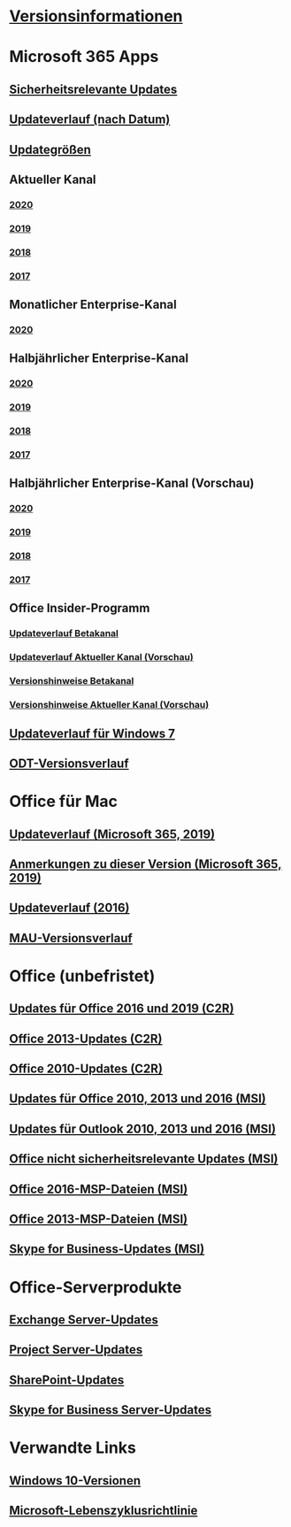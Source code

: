 # [Versionsinformationen](release-notes-microsoft365-apps.md)
# Microsoft 365 Apps
## [Sicherheitsrelevante Updates](microsoft365-apps-security-updates.md)
## [Updateverlauf (nach Datum)](update-history-microsoft365-apps-by-date.md)
## [Updategrößen](download-sizes-microsoft365-apps-updates.md)

## Aktueller Kanal
### [2020](current-channel.md)
### [2019](monthly-channel-2019.md)
### [2018](monthly-channel-2018.md)
### [2017](monthly-channel-2017.md)

## Monatlicher Enterprise-Kanal
### [2020](monthly-enterprise-channel.md)

## Halbjährlicher Enterprise-Kanal
### [2020](semi-annual-enterprise-channel.md)
### [2019](semi-annual-channel-2019.md)
### [2018](semi-annual-channel-2018.md)
### [2017](semi-annual-channel-2017.md)

## Halbjährlicher Enterprise-Kanal (Vorschau)
### [2020](semi-annual-enterprise-channel-preview.md)
### [2019](semi-annual-channel-targeted-2019.md)
### [2018](semi-annual-channel-targeted-2018.md)
### [2017](semi-annual-channel-targeted-2017.md)

## Office Insider-Programm  
### [Updateverlauf Betakanal](Update-history-beta-channel.md)
### [Updateverlauf Aktueller Kanal (Vorschau)](update-history-current-channel-preview.md)
### [Versionshinweise Betakanal](beta-channel.md)
### [Versionshinweise Aktueller Kanal (Vorschau)](current-channel-preview.md)

## [Updateverlauf für Windows 7](update-history-office-Win7.md)

## [ODT-Versionsverlauf](ODT-release-history.md)

# Office für Mac
## [Updateverlauf (Microsoft 365, 2019)](update-history-office-for-mac.md)
## [Anmerkungen zu dieser Version (Microsoft 365, 2019)](release-notes-office-for-mac.md)
## [Updateverlauf (2016)](release-notes-office-2016-mac.md)
## [MAU-Versionsverlauf](release-history-microsoft-autoupdate.md)

# Office (unbefristet)
## [Updates für Office 2016 und 2019 (C2R)](update-history-office-2019.md)
## [Office 2013-Updates (C2R)](update-history-office-2013.md)
## [Office 2010-Updates (C2R)](update-history-office-2010-click-to-run.md)
## [Updates für Office 2010, 2013 und 2016 (MSI)](office-updates-msi.md)
## [Updates für Outlook 2010, 2013 und 2016 (MSI)](outlook-updates-msi.md)
## [Office nicht sicherheitsrelevante Updates (MSI)](office-MSI-non-security-updates.md)
## [Office 2016-MSP-Dateien (MSI)](msp-files-office-2016.md)
## [Office 2013-MSP-Dateien (MSI)](msp-files-office-2013.md)
## [Skype for Business-Updates (MSI)](https://docs.microsoft.com/SkypeForBusiness/sfb-client-updates)

# Office-Serverprodukte
## [Exchange Server-Updates](https://docs.microsoft.com/Exchange/new-features/build-numbers-and-release-dates)
## [Project Server-Updates](project-server-updates.md)
## [SharePoint-Updates](sharepoint-updates.md)
## [Skype for Business Server-Updates](https://docs.microsoft.com/SkypeForBusiness/sfb-server-updates)

# Verwandte Links
## [Windows 10-Versionen](https://www.microsoft.com/itpro/windows-10/release-information)
## [Microsoft-Lebenszyklusrichtlinie](https://support.microsoft.com/lifecycle)
